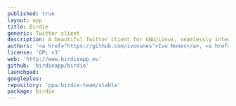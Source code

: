 ```yaml
---
published: true
layout: app
title: Birdie
generic: Twitter client
description: A beautiful Twitter client for GNU/Linux, seamlessly integrated with your desktop environment. It is fast, easy to use and works great.
authors: '<a href="https://github.com/ivonunes">Ivo Nunes</a>, <a href="https://github.com/vascomfnunes">Vasco Nunes</a>'
license: 'GPL v3'
web: 'http://www.birdieapp.eu'
github: 'birdieapp/birdie'
launchpad:
googleplus:
repository: 'ppa:birdie-team/stable'
package: birdie
---
```

